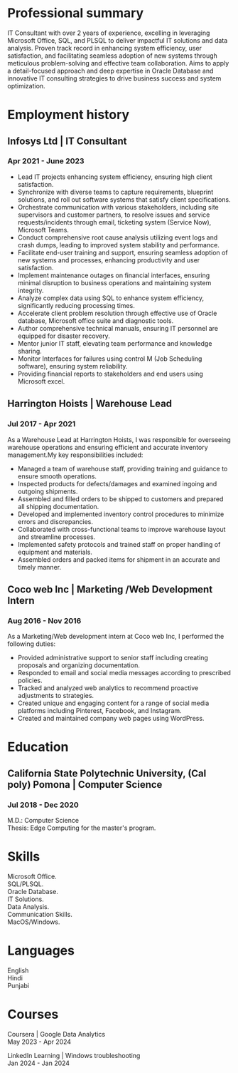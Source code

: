 # Professional summary
IT Consultant with over 2 years of experience, excelling in leveraging Microsoft Office, SQL, and PLSQL to deliver impactful IT solutions and data analysis. Proven track record in enhancing system efficiency, user satisfaction, and facilitating seamless adoption of new systems through meticulous problem-solving and effective team collaboration. Aims to apply a detail-focused approach and deep expertise in Oracle Database and innovative IT consulting strategies to drive business success and system optimization.


# Employment history

## Infosys Ltd | IT Consultant
### Apr 2021 - June 2023 <br>
* Lead IT projects enhancing system efficiency, ensuring high client satisfaction.
* Synchronize with diverse teams to capture requirements, blueprint solutions, and roll out software systems that satisfy client specifications.
* Orchestrate communication with various stakeholders, including site supervisors and customer partners, to resolve issues and service requests/incidents through     email, ticketing system (Service Now), Microsoft Teams.
* Conduct comprehensive root cause analysis utilizing event logs and crash dumps, leading to improved system stability and performance.
* Facilitate end-user training and support, ensuring seamless adoption of new systems and processes, enhancing productivity and user satisfaction.
* Implement maintenance outages on financial interfaces, ensuring minimal disruption to business operations and maintaining system integrity.
* Analyze complex data using SQL to enhance system efficiency, significantly reducing processing times.
* Accelerate client problem resolution through effective use of Oracle database, Microsoft office suite and diagnostic tools.
* Author comprehensive technical manuals, ensuring IT personnel are equipped for disaster recovery. 
* Mentor junior IT staff, elevating team performance and knowledge sharing.
* Monitor Interfaces for failures using control M (Job Scheduling software), ensuring system reliability.
* Providing financial reports to stakeholders and end users using Microsoft excel.

## Harrington Hoists | Warehouse Lead
### Jul 2017 - Apr 2021<br>
As a Warehouse Lead at Harrington Hoists, I was responsible for overseeing warehouse operations and ensuring efficient and accurate inventory management.My key responsibilities included:<br>
* Managed a team of warehouse staff, providing training and guidance to ensure smooth operations.
* Inspected products for defects/damages and examined ingoing and outgoing shipments.
* Assembled and filled orders to be shipped to customers and prepared all shipping documentation.
* Developed and implemented inventory control procedures to minimize errors and discrepancies.
* Collaborated with cross-functional teams to improve warehouse layout and streamline processes.
* Implemented safety protocols and trained staff on proper handling of equipment and materials.
* Assembled orders and packed items for shipment in an accurate and timely manner.

## Coco web Inc | Marketing /Web Development Intern
### Aug 2016 - Nov 2016<br>
As a Marketing/Web development intern at Coco web Inc, I performed the following duties:<br>
* Provided administrative support to senior staff including creating proposals and organizing documentation.
* Responded to email and social media messages according to prescribed policies.
* Tracked and analyzed web analytics to recommend proactive adjustments to strategies.
* Created unique and engaging content for a range of social media platforms including Pinterest, Facebook, and Instagram.
* Created and maintained company web pages using WordPress.


# Education

## California State Polytechnic University, (Cal poly) Pomona | Computer Science
### Jul 2018 - Dec 2020<br>
M.D.: Computer Science <br>Thesis: Edge Computing for the master's program.


# Skills
Microsoft Office.<br>
SQL/PLSQL.<br>
Oracle Database.<br>
IT Solutions.	<br>
Data Analysis. <br>
Communication Skills. <br>
MacOS/Windows.


# Languages
English	<br>
Hindi<br>
Punjabi


# Courses
Coursera | Google Data Analytics<br>
May 2023 - Apr 2024

LinkedIn Learning | Windows troubleshooting<br>
Jan 2024 - Jan 2024

